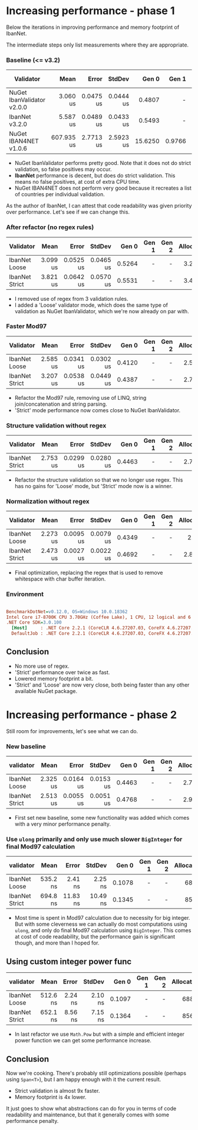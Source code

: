 # Increasing performance - phase 1

Below the iterations in improving performance and memory footprint of IbanNet.

The intermediate steps only list measurements where they are appropriate.

### Baseline (<= v3.2)

|           Validator |       Mean |     Error |    StdDev |   Gen 0 |  Gen 1 | Gen 2 | Allocated |
|-------------------- |-----------:|----------:|----------:|--------:|-------:|------:|----------:|
| NuGet IbanValidator v2.0.0|   3.060 us | 0.0475 us | 0.0444 us |  0.4807 |      - |     - |   2.97 KB |
|             IbanNet v3.2.0 |   5.587 us | 0.0489 us | 0.0433 us |  0.5493 |      - |     - |   3.41 KB |
|      NuGet IBAN4NET v1.0.6 | 607.935 us | 2.7713 us | 2.5923 us | 15.6250 | 0.9766 |     - |  97.97 KB |

- NuGet IbanValidator performs pretty good. Note that it does not do strict validation, so false positives may occur.
- **IbanNet** performance is decent, but does do strict validation. This means no false positives, at cost of extra CPU time.
- NuGet IBAN4NET does not perform very good because it recreates a list of countries per individual validation.

As the author of IbanNet, I can attest that code readability was given priority over performance. Let's see if we can change this.

### After refactor (no regex rules)

|           Validator |       Mean |      Error |     StdDev |   Gen 0 |  Gen 1 | Gen 2 | Allocated |
|-------------------- |-----------:|-----------:|-----------:|--------:|-------:|------:|----------:|
|        IbanNet Loose |   3.099 us |  0.0525 us |  0.0465 us |  0.5264 |      - |     - |   3.25 KB |
|      IbanNet Strict |   3.821 us |  0.0642 us |  0.0570 us |  0.5531 |      - |     - |   3.41 KB |

- I removed use of regex from 3 validation rules.
- I added a 'Loose' validator mode, which does the same type of validation as NuGet IbanValidator, which we're now already on par with.

### Faster Mod97

|           Validator |       Mean |     Error |    StdDev |   Gen 0 |  Gen 1 | Gen 2 | Allocated |
|-------------------- |-----------:|----------:|----------:|--------:|-------:|------:|----------:|
|        IbanNet Loose |   2.585 us | 0.0341 us | 0.0302 us |  0.4120 |      - |     - |   2.55 KB |
|      IbanNet Strict |   3.207 us | 0.0538 us | 0.0449 us |  0.4387 |      - |     - |   2.71 KB |

- Refactor the Mod97 rule, removing use of LINQ, string join/concatenation and string parsing.
- 'Strict' mode performance now comes close to NuGet IbanValidator.

### Structure validation without regex

|           Validator |     Mean |     Error |    StdDev |  Gen 0 | Gen 1 | Gen 2 | Allocated |
|--------------- |---------:|----------:|----------:|-------:|------:|------:|----------:|
| IbanNet Strict | 2.753 us | 0.0299 us | 0.0280 us | 0.4463 |     - |     - |   2.74 KB |

- Refactor the structure validation so that we no longer use regex. This has no gains for 'Loose' mode, but 'Strict' mode now is a winner.

### Normalization without regex

|           Validator |     Mean |     Error |    StdDev |  Gen 0 | Gen 1 | Gen 2 | Allocated |
|--------------- |---------:|----------:|----------:|-------:|------:|------:|----------:|
|   IbanNet Loose | 2.273 us | 0.0095 us | 0.0079 us | 0.4349 |     - |     - |    2.7 KB |
| IbanNet Strict | 2.473 us | 0.0027 us | 0.0022 us | 0.4692 |     - |     - |   2.89 KB |

- Final optimization, replacing the regex that is used to remove whitespace with char buffer iteration.

### Environment

``` ini

BenchmarkDotNet=v0.12.0, OS=Windows 10.0.18362
Intel Core i7-8700K CPU 3.70GHz (Coffee Lake), 1 CPU, 12 logical and 6 physical cores
.NET Core SDK=3.0.100
  [Host]     : .NET Core 2.2.1 (CoreCLR 4.6.27207.03, CoreFX 4.6.27207.03), X64 RyuJIT
  DefaultJob : .NET Core 2.2.1 (CoreCLR 4.6.27207.03, CoreFX 4.6.27207.03), X64 RyuJIT

```

## Conclusion

- No more use of regex.
- 'Strict' performance over twice as fast.
- Lowered memory footprint a bit.
- 'Strict' and 'Loose' are now very close, both being faster than any other available NuGet package.

# Increasing performance - phase 2

Still room for improvements, let's see what we can do.

### New baseline

|      validator |     Mean |     Error |    StdDev |  Gen 0 | Gen 1 | Gen 2 | Allocated |
|--------------- |---------:|----------:|----------:|-------:|------:|------:|----------:|
|   IbanNet Loose | 2.325 us | 0.0164 us | 0.0153 us | 0.4463 |     - |     - |   2.75 KB |
| IbanNet Strict | 2.513 us | 0.0055 us | 0.0051 us | 0.4768 |     - |     - |   2.95 KB |

- First set new baseline, some new functionality was added which comes with a very minor performance penalty.

### Use `ulong` primarily and only use much slower `BigInteger` for final Mod97 calculation

|      validator |     Mean |    Error |   StdDev |  Gen 0 | Gen 1 | Gen 2 | Allocated |
|--------------- |---------:|---------:|---------:|-------:|------:|------:|----------:|
|   IbanNet Loose | 535.2 ns |  2.41 ns |  2.25 ns | 0.1078 |     - |     - |     688 B |
| IbanNet Strict | 694.8 ns | 11.83 ns | 10.49 ns | 0.1345 |     - |     - |     856 B |

- Most time is spent in Mod97 calculation due to necessity for big integer. But with some cleverness we can actually do most computations using `ulong`, and only do final Mod97 calculation using `BigInteger`. This comes at cost of code readability, but the performance gain is significant though, and more than I hoped for.

## Using custom integer power func

|   validator |     Mean |   Error |  StdDev |  Gen 0 | Gen 1 | Gen 2 | Allocated |
|--------------- |---------:|--------:|--------:|-------:|------:|------:|----------:|
|   IbanNet Loose | 512.6 ns | 2.24 ns | 2.10 ns | 0.1097 |     - |     - |     688 B |
| IbanNet Strict | 652.1 ns | 8.56 ns | 7.15 ns | 0.1364 |     - |     - |     856 B |

- In last refactor we use `Math.Pow` but with a simple and efficient integer power function we can get some performance increase.

## Conclusion

Now we're cooking. There's probably still optimizations possible (perhaps using `Span<T>`), but I am happy enough with it the current result.

- Strict validation is almost 9x faster.
- Memory footprint is 4x lower.

It just goes to show what abstractions can do for you in terms of code readability and maintenance, but that it generally comes with some performance penalty.
